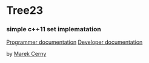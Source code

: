 # Tree23
### simple c++11 set implematation
[Programmer documentation](https://htmlpreview.github.io/?https://github.com/marek094/Tree23/blob/master/doc.html)
[Developer documentation](https://htmlpreview.github.io/?https://github.com/marek094/Tree23/blob/master/doc_dev.html)

by [Marek Cerny](http://marekcerny.com)
